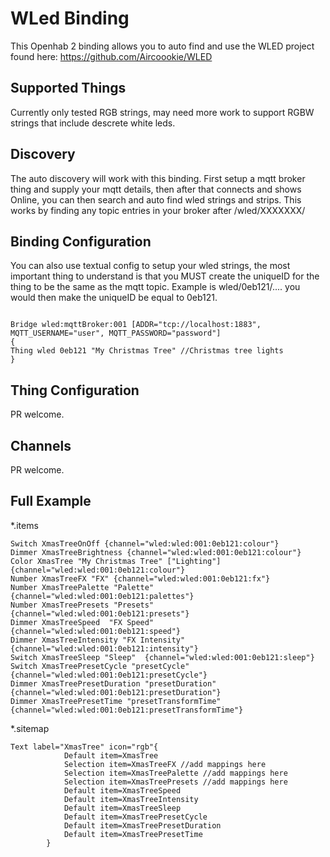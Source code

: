 # WLed Binding

This Openhab 2 binding allows you to auto find and use the WLED project found here:
<https://github.com/Aircoookie/WLED>

## Supported Things

Currently only tested RGB strings, may need more work to support RGBW strings that include descrete white leds.

## Discovery

The auto discovery will work with this binding. First setup a mqtt broker thing and supply your mqtt details, then after that connects and shows Online, you can then search and auto find wled strings and strips. This works by finding any topic entries in your broker after /wled/XXXXXXX/

## Binding Configuration

You can also use textual config to setup your wled strings, the most important thing to understand is that you MUST create the uniqueID for the thing to be the same as the mqtt topic. Example is wled/0eb121/.... you would then make the uniqueID be equal to 0eb121.


```

Bridge wled:mqttBroker:001 [ADDR="tcp://localhost:1883", MQTT_USERNAME="user", MQTT_PASSWORD="password"]
{
Thing wled 0eb121 "My Christmas Tree" //Christmas tree lights
}

```


## Thing Configuration

PR welcome.

## Channels

PR welcome.

## Full Example

*.items

```
Switch XmasTreeOnOff {channel="wled:wled:001:0eb121:colour"}
Dimmer XmasTreeBrightness {channel="wled:wled:001:0eb121:colour"}
Color XmasTree "My Christmas Tree" ["Lighting"] {channel="wled:wled:001:0eb121:colour"}
Number XmasTreeFX "FX" {channel="wled:wled:001:0eb121:fx"}
Number XmasTreePalette "Palette"  {channel="wled:wled:001:0eb121:palettes"}
Number XmasTreePresets "Presets"  {channel="wled:wled:001:0eb121:presets"}
Dimmer XmasTreeSpeed  "FX Speed" {channel="wled:wled:001:0eb121:speed"}
Dimmer XmasTreeIntensity "FX Intensity"  {channel="wled:wled:001:0eb121:intensity"}
Switch XmasTreeSleep "Sleep"  {channel="wled:wled:001:0eb121:sleep"}
Switch XmasTreePresetCycle "presetCycle"  {channel="wled:wled:001:0eb121:presetCycle"}
Dimmer XmasTreePresetDuration "presetDuration"  {channel="wled:wled:001:0eb121:presetDuration"}
Dimmer XmasTreePresetTime "presetTransformTime"  {channel="wled:wled:001:0eb121:presetTransformTime"}

```

*.sitemap

```
Text label="XmasTree" icon="rgb"{
            Default item=XmasTree 
            Selection item=XmasTreeFX //add mappings here
            Selection item=XmasTreePalette //add mappings here
            Selection item=XmasTreePresets //add mappings here
            Default item=XmasTreeSpeed  
            Default item=XmasTreeIntensity
            Default item=XmasTreeSleep
            Default item=XmasTreePresetCycle  
            Default item=XmasTreePresetDuration 
            Default item=XmasTreePresetTime
        }
        
```


